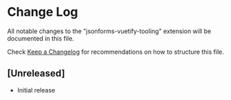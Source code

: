 # Change Log

All notable changes to the "jsonforms-vuetify-tooling" extension will be documented in this file.

Check [Keep a Changelog](http://keepachangelog.com/) for recommendations on how to structure this file.

## [Unreleased]

- Initial release